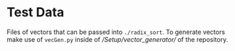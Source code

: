 # Test Data
Files of vectors that can be passed into `./radix_sort`. To generate vectors make use of `vecGen.py` inside of */Setup/vector_generator/* of the repository. 

